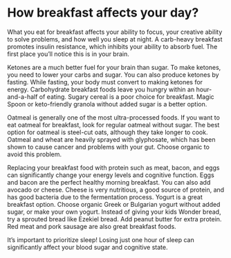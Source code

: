 # How breakfast affects your day?

What you eat for breakfast affects your ability to focus, your creative ability to solve problems, and how well you sleep at night. A carb-heavy breakfast promotes insulin resistance, which inhibits your ability to absorb fuel. The first place you’ll notice this is in your brain.

Ketones are a much better fuel for your brain than sugar. To make ketones, you need to lower your carbs and sugar. You can also produce ketones by fasting. While fasting, your body must convert to making ketones for energy. Carbohydrate breakfast foods leave you hungry within an hour-and-a-half of eating. Sugary cereal is a poor choice for breakfast. Magic Spoon or keto-friendly granola without added sugar is a better option.

Oatmeal is generally one of the most ultra-processed foods. If you want to eat oatmeal for breakfast, look for regular oatmeal without sugar. The best option for oatmeal is steel-cut oats, although they take longer to cook. Oatmeal and wheat are heavily sprayed with glyphosate, which has been shown to cause cancer and problems with your gut. Choose organic to avoid this problem.

Replacing your breakfast food with protein such as meat, bacon, and eggs can significantly change your energy levels and cognitive function. Eggs and bacon are the perfect healthy morning breakfast. You can also add avocado or cheese. Cheese is very nutritious, a good source of protein, and has good bacteria due to the fermentation process. Yogurt is a great breakfast option. Choose organic Greek or Bulgarian yogurt without added sugar, or make your own yogurt. Instead of giving your kids Wonder bread, try a sprouted bread like Ezekiel bread. Add peanut butter for extra protein. Red meat and pork sausage are also great breakfast foods.

It’s important to prioritize sleep! Losing just one hour of sleep can significantly affect your blood sugar and cognitive state.